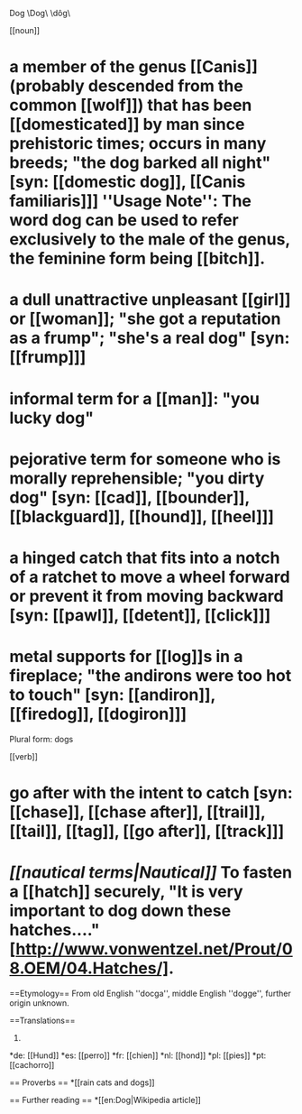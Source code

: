 Dog \Dog\ \dôg\

[[noun]]
# a member of the genus [[Canis]] (probably descended from the common [[wolf]]) that has been [[domesticated]] by man since prehistoric times; occurs in many breeds; "the dog barked all night" [syn: [[domestic dog]], [[Canis familiaris]]] ''Usage Note'': The word dog can be used to refer exclusively to the male of the genus, the feminine form being [[bitch]].
# a dull unattractive unpleasant [[girl]] or [[woman]]; "she got a reputation as a frump"; "she's a real dog" [syn: [[frump]]]
# informal term for a [[man]]: "you lucky dog"
# pejorative term for someone who is morally reprehensible; "you dirty dog" [syn: [[cad]], [[bounder]], [[blackguard]], [[hound]], [[heel]]]
# a hinged catch that fits into a notch of a ratchet to move a wheel forward or prevent it from moving backward [syn: [[pawl]], [[detent]], [[click]]]
# metal supports for [[log]]s in a fireplace; "the andirons were too hot to touch" [syn: [[andiron]], [[firedog]], [[dogiron]]]

Plural form: dogs

[[verb]]
# go after with the intent to catch [syn: [[chase]], [[chase after]], [[trail]], [[tail]], [[tag]], [[go after]], [[track]]]
# <i>[[nautical terms|Nautical]]</i> To fasten a [[hatch]] securely, "It is very important to dog down these hatches...." [http://www.vonwentzel.net/Prout/08.OEM/04.Hatches/].

==Etymology==
From old English ''docga'', middle English ''dogge'', further origin unknown.

==Translations==

1.
*de: [[Hund]]
*es: [[perro]]
*fr: [[chien]]
*nl: [[hond]]
*pl: [[pies]]
*pt: [[cachorro]]

== Proverbs ==
*[[rain cats and dogs]]

== Further reading ==
*[[en:Dog|Wikipedia article]]